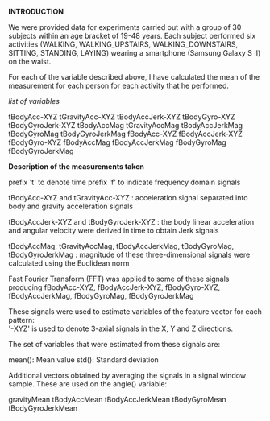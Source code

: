 **INTRODUCTION**

We were provided data for experiments  carried out with a group of 30 subjects within an age bracket of 19-48 years. Each subject performed six activities (WALKING, WALKING_UPSTAIRS, WALKING_DOWNSTAIRS, SITTING, STANDING, LAYING) wearing a smartphone (Samsung Galaxy S II) on the waist.

For each of the variable described above, I have calculated the mean of the measurement for each person for each activity that he performed.

*list of variables*

tBodyAcc-XYZ
tGravityAcc-XYZ
tBodyAccJerk-XYZ
tBodyGyro-XYZ
tBodyGyroJerk-XYZ
tBodyAccMag
tGravityAccMag
tBodyAccJerkMag
tBodyGyroMag
tBodyGyroJerkMag
fBodyAcc-XYZ
fBodyAccJerk-XYZ
fBodyGyro-XYZ
fBodyAccMag
fBodyAccJerkMag
fBodyGyroMag
fBodyGyroJerkMag

**Description of the measurements taken**

prefix 't' to denote time 
prefix 'f' to indicate frequency domain signals

tBodyAcc-XYZ and tGravityAcc-XYZ : acceleration signal separated into body and gravity acceleration signals

tBodyAccJerk-XYZ and tBodyGyroJerk-XYZ : 
the body linear acceleration and angular velocity were derived in time to obtain Jerk signals

tBodyAccMag, tGravityAccMag, tBodyAccJerkMag, tBodyGyroMag, tBodyGyroJerkMag : 
magnitude of these three-dimensional signals were calculated using the Euclidean norm 

Fast Fourier Transform (FFT) was applied to some of these signals producing fBodyAcc-XYZ, fBodyAccJerk-XYZ, fBodyGyro-XYZ, fBodyAccJerkMag, fBodyGyroMag, fBodyGyroJerkMag 

These signals were used to estimate variables of the feature vector for each pattern:  
'-XYZ' is used to denote 3-axial signals in the X, Y and Z directions.

The set of variables that were estimated from these signals are: 

mean(): Mean value
std(): Standard deviation


Additional vectors obtained by averaging the signals in a signal window sample. 
These are used on the angle() variable:

gravityMean
tBodyAccMean
tBodyAccJerkMean
tBodyGyroMean
tBodyGyroJerkMean

